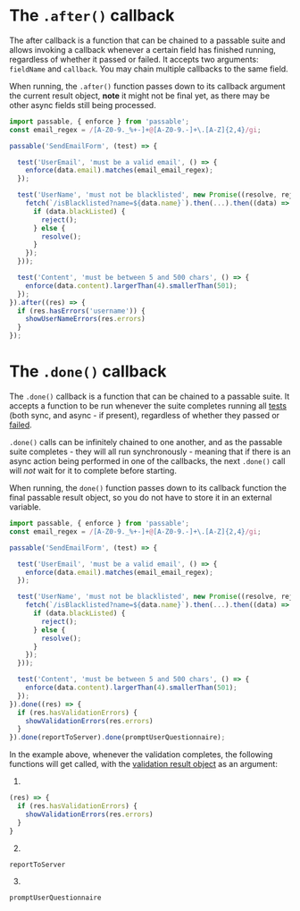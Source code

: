 # The `.after()` callback

The after callback is a function that can be chained to a passable suite and allows invoking a callback whenever a certain field has finished running, regardless of whether it passed or failed. It accepts two arguments: `fieldName` and `callback`. You may chain multiple callbacks to the same field.

When running, the `.after()` function passes down to its callback argument the current result object, **note** it might not be final yet, as there may be other async fields still being processed.

```js
import passable, { enforce } from 'passable';
const email_regex = /[A-Z0-9._%+-]+@[A-Z0-9.-]+\.[A-Z]{2,4}/gi;

passable('SendEmailForm', (test) => {

  test('UserEmail', 'must be a valid email', () => {
    enforce(data.email).matches(email_email_regex);
  });

  test('UserName', 'must not be blacklisted', new Promise((resolve, reject) => {
    fetch(`/isBlacklisted?name=${data.name}`).then(...).then((data) => {
      if (data.blackListed) {
        reject();
      } else {
        resolve();
      }
    });
  }));

  test('Content', 'must be between 5 and 500 chars', () => {
    enforce(data.content).largerThan(4).smallerThan(501);
  });
}).after((res) => {
  if (res.hasErrors('username')) {
    showUserNameErrors(res.errors)
  }
});
```

# The `.done()` callback

The `.done()` callback is a function that can be chained to a passable suite. It accepts a function to be run whenever the suite completes running all [tests](../test/index.md) (both sync, and async - if present), regardless of whether they passed or [failed](../test/how_to_fail.md).

`.done()` calls can be infinitely chained to one another, and as the passable suite completes - they will all run synchronously - meaning that if there is an async action being performed in one of the callbacks, the next `.done()` call will *not* wait for it to complete before starting.

When running, the `done()` function passes down to its callback function the final passable result object, so you do not have to store it in an external variable.

```js
import passable, { enforce } from 'passable';
const email_regex = /[A-Z0-9._%+-]+@[A-Z0-9.-]+\.[A-Z]{2,4}/gi;

passable('SendEmailForm', (test) => {

  test('UserEmail', 'must be a valid email', () => {
    enforce(data.email).matches(email_email_regex);
  });

  test('UserName', 'must not be blacklisted', new Promise((resolve, reject) => {
    fetch(`/isBlacklisted?name=${data.name}`).then(...).then((data) => {
      if (data.blackListed) {
        reject();
      } else {
        resolve();
      }
    });
  }));

  test('Content', 'must be between 5 and 500 chars', () => {
    enforce(data.content).largerThan(4).smallerThan(501);
  });
}).done((res) => {
  if (res.hasValidationErrors) {
    showValidationErrors(res.errors)
  }
}).done(reportToServer).done(promptUserQuestionnaire);
```

In the example above, whenever the validation completes, the following functions will get called, with the [validation result object](./result.md) as an argument:

1.
```js
(res) => {
  if (res.hasValidationErrors) {
    showValidationErrors(res.errors)
  }
}
```

2.
```js
reportToServer
```

3.
```js
promptUserQuestionnaire
```